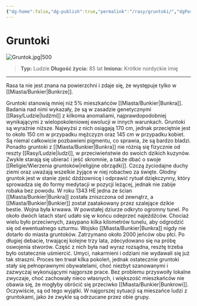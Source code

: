 ```yaml
---
{"dg-home":false,"dg-publish":true,"permalink":"/rasy/gruntoki/","dgPassFrontmatter":true}
---
```


# Gruntoki

![Gruntok.jpg|500](/img/user/Vault/Grafiki/Lore/Gruntok.jpg)

> **Typ:** Ludzie
> **Długość życia:** 85 lat
> **Imiona:** Krótkie nordyckie imię

---

Rasa ta nie jest znana na powierzchni i zdaje się, że występuje tylko w [[Miasta/Bunkier\|Bunkrze]].

Gruntoki stanowią mniej niż 5% mieszkańców [[Miasta/Bunkier\|Bunkra]]. Badania nad nimi wykazały, że są w zasadzie genetycznymi [[Rasy/Ludzie\|ludźmi]] z kilkoma anomaliami, najprawdopodobniej wynikającymi z wielopokoleniowej ewolucji w innych warunkach. Gruntoki są wyraźnie niższe. Najwyżsi z nich osiągają 170 cm, jednak przeciętnie jest to około 150 cm w przypadku mężczyzn oraz 145 cm w przypadku kobiet. Są niemal całkowicie pozbawieni pigmentu, co sprawia, że są bardzo bladzi. Ponadto gruntoki z [[Miasta/Bunkier\|Bunkra]] nie różnią się fizycznie od reszty [[Rasy/Ludzie\|ludzi]], w przeciwieństwie do swoich dzikich kuzynów. Zwykle starają się ubierać i jeść skromnie, a także dbać o swoje [[Religie/Wierzenia gruntoków\|religijne obrządki]]. Czczą życiodajne duchy ziemi oraz uważają wszelkie żyjące w niej robactwo za święte. Głodny gruntok jest w stanie zjeść dżdżownicę i odprawić rytuał dziękczynny, który sprowadza się do formy medytacji w pozycji leżącej, jednak nie zabije robaka bez powodu. W roku 1343 HE jedna ze ścian [[Miasta/Bunkier\|Bunkra]] została zniszczona od zewnątrz, a [[Miasta/Bunkier\|Bunkier]] został zaatakowany przez szalejące dzikie bestie. Wojna była krwawa. W powstałej dziurze odkryto ogromny tunel. Po około dwóch latach starć udało się w końcu odeprzeć najeźdźców. Chociaż wielu było przeciwnych, zasypano kilka kilometrów tunelu, aby odgrodzić się od ewentualnego szturmu. Wojsko [[Miasta/Bunkier\|Bunkra]] nigdy nie dotarło do miasta gruntoków. Zatrzymano około 2000 jeńców obu płci. Po długiej debacie, trwającej kolejne trzy lata, zdecydowano się na próbę oswojenia stworów. Część z nich była nad wyraz rozsądna, resztę trzeba było ostatecznie uśmiercić. Umyci, nakarmieni i odziani nie wydawali się już tak straszni. Proces ten trwał kilka pokoleń, jednak ostatecznie gruntoki stały się pełnoprawnymi obywatelami, choć niezbyt szanowanymi i zazwyczaj wykonującymi najgorsze prace. Bez problemu przyswoiły lokalne zwyczaje, choć zachowały nieco własnych, i większość mieszkańców nie obawia się, że mogłyby obrócić się przeciwko [[Miasta/Bunkier\|Bunkrowi]]. Oczywiście, są od tego wyjątki. W najgorszej sytuacji są mieszańce ludzi z gruntokami, jako że zwykle są odrzucane przez obie grupy.